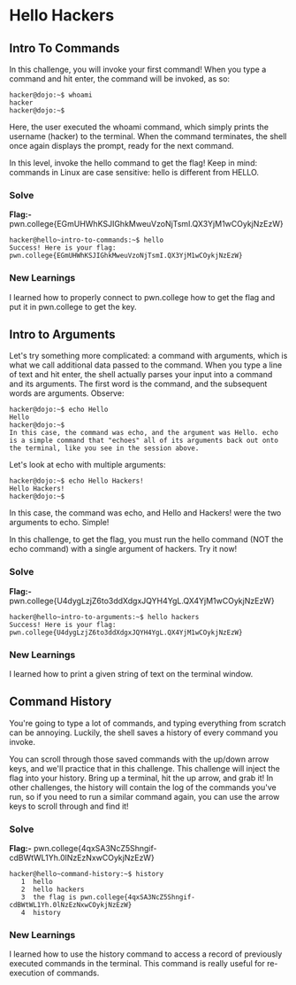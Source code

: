 # Hello Hackers
  ## Intro To Commands
  In this challenge, you will invoke your first command! When you type a command and hit enter, the command will be invoked, as so:  
  ```
  hacker@dojo:~$ whoami  
hacker  
hacker@dojo:~$  
```
Here, the user executed the whoami command, which simply prints the username (hacker) to the terminal. When the command terminates, the shell once again displays the prompt, ready for the next command.

In this level, invoke the hello command to get the flag! Keep in mind: commands in Linux are case sensitive: hello is different from HELLO.
### Solve
**Flag:-** pwn.college{EGmUHWhKSJIGhkMweuVzoNjTsmI.QX3YjM1wCOykjNzEzW}
```
hacker@hello~intro-to-commands:~$ hello
Success! Here is your flag:
pwn.college{EGmUHWhKSJIGhkMweuVzoNjTsmI.QX3YjM1wCOykjNzEzW}
```
### New Learnings
I learned how to properly connect to pwn.college how to get the flag and put it in pwn.college to get the key.

## Intro to Arguments
Let's try something more complicated: a command with arguments, which is what we call additional data passed to the command. When you type a line of text and hit enter, the shell actually parses your input into a command and its arguments. The first word is the command, and the subsequent words are arguments. Observe:
```
hacker@dojo:~$ echo Hello
Hello
hacker@dojo:~$
In this case, the command was echo, and the argument was Hello. echo is a simple command that "echoes" all of its arguments back out onto the terminal, like you see in the session above.
```
Let's look at echo with multiple arguments:
```
hacker@dojo:~$ echo Hello Hackers!
Hello Hackers!
hacker@dojo:~$
```
In this case, the command was echo, and Hello and Hackers! were the two arguments to echo. Simple!

In this challenge, to get the flag, you must run the hello command (NOT the echo command) with a single argument of hackers. Try it now!

### Solve
**Flag:-** pwn.college{U4dygLzjZ6to3ddXdgxJQYH4YgL.QX4YjM1wCOykjNzEzW}
```
hacker@hello~intro-to-arguments:~$ hello hackers
Success! Here is your flag:
pwn.college{U4dygLzjZ6to3ddXdgxJQYH4YgL.QX4YjM1wCOykjNzEzW}
```
### New Learnings
I learned how to print a given string of text on the terminal window.

## Command History
You're going to type a lot of commands, and typing everything from scratch can be annoying. Luckily, the shell saves a history of every command you invoke.

You can scroll through those saved commands with the up/down arrow keys, and we'll practice that in this challenge. This challenge will inject the flag into your history. Bring up a terminal, hit the up arrow, and grab it! In other challenges, the history will contain the log of the commands you've run, so if you need to run a similar command again, you can use the arrow keys to scroll through and find it!

### Solve
**Flag:-** pwn.college{4qxSA3NcZ5Shngif-cdBWtWL1Yh.0lNzEzNxwCOykjNzEzW}
```
hacker@hello~command-history:~$ history
   1  hello
   2  hello hackers
   3  the flag is pwn.college{4qxSA3NcZ5Shngif-cdBWtWL1Yh.0lNzEzNxwCOykjNzEzW}
   4  history
```
### New Learnings
I learned how to use the history command to access a record of previously executed commands in the terminal. This command is really useful for re-execution of commands.
